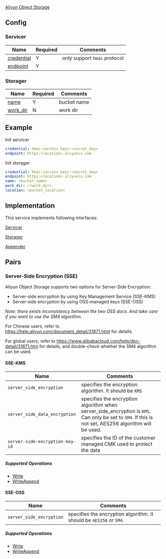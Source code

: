 [Aliyun Object Storage](https://www.aliyun.com/product/oss)

## Config

### Servicer

| Name | Required | Comments |
| ---- | -------- | -------- |
| [credential](go-storage/pairs/credential.md) | Y | only support `hmac` protocol |
| [endpoint](go-storage/pairs/endpoint.md) | Y | |

### Storager

| Name | Required | Comments |
| ---- | -------- | -------- |
| [name](go-storage/pairs/name.md) | Y | bucket name |
| [work_dir](go-storage/pairs/work_dir.md) | N | work dir |

## Example

Init servicer

```yaml
credential: hmac:<access_key>:<secret_key>
endpoint: https:<location>.aliyuncs.com
```

Init storager

```yaml
credential: hmac:<access_key>:<secret_key>
endpoint: https:<location>.aliyuncs.com
name: <bucket_name>
work_dir: /<work_dir>
location: <bucket_location>
```

## Implementation

This service implements following interfaces:

[Servicer](../operations/servicer/index.md)

[Storager](../operations/storager/index.md)

[Appender](../operations/appender/index.md)

## Pairs

### Server-Side Encryption (SSE)

Aliyun Object Storage supports two options for Server-Side Encryption:

- Server-side encryption by using Key Management Service (SSE-KMS)
- Server-side encryption by using OSS-managed keys (SSE-OSS)

*Note: there exists inconsistency between the two OSS docs. And take care if you want to use the SM4 algorithm.*

For Chinese users, refer to https://help.aliyun.com/document_detail/31871.html for details.

For global users, refer to https://www.alibabacloud.com/help/doc-detail/31871.htm for details, and double-check whether the SM4 algorithm can be used.

#### SSE-KMS

| Name                            | Comments                                                     |
| ------------------------------- | ------------------------------------------------------------ |
| `server_side_encryption`        | specifies the encryption algorithm. It should be `KMS`       |
| `server_side_data_encryption`   | specifies the encryption algorithm when server_side_encryption is `KMS`. Can only be set to `SM4`. If this is not set, AES256 algorithm will be used. |
| `server-side-encryption-key-id` | specifies the ID of the customer managed CMK used to protect the data |

##### Supported Operations

- [Write](../operations/storager/write.md)
- [WriteAppend](../operations/appender/write_append.md)

#### SSE-OSS

| Name                     | Comments                                                     |
| ------------------------ | ------------------------------------------------------------ |
| `server_side_encryption` | specifies the encryption algorithm. It should be `AES256` or `SM4`. |

##### Supported Operations

- [Write](../operations/storager/write.md)
- [WriteAppend](../operations/appender/write_append.md)
